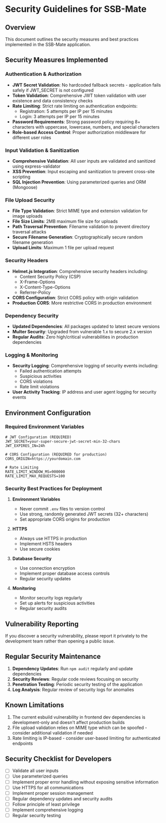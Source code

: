# Security Guidelines for SSB-Mate

## Overview
This document outlines the security measures and best practices implemented in the SSB-Mate application.

## Security Measures Implemented

### Authentication & Authorization
- **JWT Secret Validation**: No hardcoded fallback secrets - application fails safely if JWT_SECRET is not configured
- **Token Validation**: Comprehensive JWT token validation with user existence and data consistency checks
- **Rate Limiting**: Strict rate limiting on authentication endpoints:
  - Registration: 5 attempts per IP per 15 minutes
  - Login: 3 attempts per IP per 15 minutes
- **Password Requirements**: Strong password policy requiring 8+ characters with uppercase, lowercase, numbers, and special characters
- **Role-based Access Control**: Proper authorization middleware for different user roles

### Input Validation & Sanitization
- **Comprehensive Validation**: All user inputs are validated and sanitized using express-validator
- **XSS Prevention**: Input escaping and sanitization to prevent cross-site scripting
- **SQL Injection Prevention**: Using parameterized queries and ORM (Mongoose)

### File Upload Security
- **File Type Validation**: Strict MIME type and extension validation for image uploads
- **File Size Limits**: 2MB maximum file size for uploads
- **Path Traversal Prevention**: Filename validation to prevent directory traversal attacks
- **Secure Filename Generation**: Cryptographically secure random filename generation
- **Upload Limits**: Maximum 1 file per upload request

### Security Headers
- **Helmet.js Integration**: Comprehensive security headers including:
  - Content Security Policy (CSP)
  - X-Frame-Options
  - X-Content-Type-Options
  - Referrer-Policy
- **CORS Configuration**: Strict CORS policy with origin validation
- **Production CORS**: More restrictive CORS in production environment

### Dependency Security
- **Updated Dependencies**: All packages updated to latest secure versions
- **Multer Security**: Upgraded from vulnerable 1.x to secure 2.x version
- **Regular Audits**: Zero high/critical vulnerabilities in production dependencies

### Logging & Monitoring
- **Security Logging**: Comprehensive logging of security events including:
  - Failed authentication attempts
  - Suspicious activities
  - CORS violations
  - Rate limit violations
- **User Activity Tracking**: IP address and user agent logging for security events

## Environment Configuration

### Required Environment Variables
```env
# JWT Configuration (REQUIRED)
JWT_SECRET=your-super-secure-jwt-secret-min-32-chars
JWT_EXPIRES_IN=24h

# CORS Configuration (REQUIRED for production)
CORS_ORIGIN=https://yourdomain.com

# Rate Limiting
RATE_LIMIT_WINDOW_MS=900000
RATE_LIMIT_MAX_REQUESTS=100
```

### Security Best Practices for Deployment

1. **Environment Variables**
   - Never commit `.env` files to version control
   - Use strong, randomly generated JWT secrets (32+ characters)
   - Set appropriate CORS origins for production

2. **HTTPS**
   - Always use HTTPS in production
   - Implement HSTS headers
   - Use secure cookies

3. **Database Security**
   - Use connection encryption
   - Implement proper database access controls
   - Regular security updates

4. **Monitoring**
   - Monitor security logs regularly
   - Set up alerts for suspicious activities
   - Regular security audits

## Vulnerability Reporting

If you discover a security vulnerability, please report it privately to the development team rather than opening a public issue.

## Regular Security Maintenance

1. **Dependency Updates**: Run `npm audit` regularly and update dependencies
2. **Security Reviews**: Regular code reviews focusing on security
3. **Penetration Testing**: Periodic security testing of the application
4. **Log Analysis**: Regular review of security logs for anomalies

## Known Limitations

1. The current esbuild vulnerability in frontend dev dependencies is development-only and doesn't affect production builds
2. File upload validation relies on MIME type which can be spoofed - consider additional validation if needed
3. Rate limiting is IP-based - consider user-based limiting for authenticated endpoints

## Security Checklist for Developers

- [ ] Validate all user inputs
- [ ] Use parameterized queries
- [ ] Implement proper error handling without exposing sensitive information
- [ ] Use HTTPS for all communications
- [ ] Implement proper session management
- [ ] Regular dependency updates and security audits
- [ ] Follow principle of least privilege
- [ ] Implement comprehensive logging
- [ ] Regular security testing